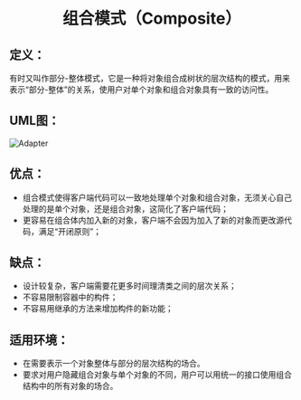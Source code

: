 <h1 align="center">组合模式（Composite）</h1>

## 定义：
有时又叫作部分-整体模式，它是一种将对象组合成树状的层次结构的模式，用来表示“部分-整体”的关系，使用户对单个对象和组合对象具有一致的访问性。

## UML图：
![Adapter](/uml/Builder.jpg)

## 优点：
* 组合模式使得客户端代码可以一致地处理单个对象和组合对象，无须关心自己处理的是单个对象，还是组合对象，这简化了客户端代码；
* 更容易在组合体内加入新的对象，客户端不会因为加入了新的对象而更改源代码，满足“开闭原则”；

## 缺点：
* 设计较复杂，客户端需要花更多时间理清类之间的层次关系；
* 不容易限制容器中的构件；
* 不容易用继承的方法来增加构件的新功能； 

## 适用环境：
* 在需要表示一个对象整体与部分的层次结构的场合。
* 要求对用户隐藏组合对象与单个对象的不同，用户可以用统一的接口使用组合结构中的所有对象的场合。